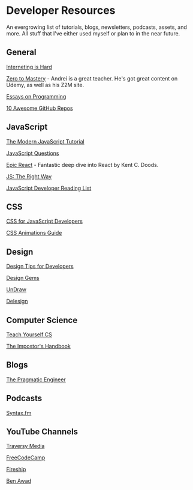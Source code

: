 # Developer Resources
An evergrowing list of tutorials, blogs, newsletters, podcasts, assets, and more. All stuff that I've either used myself or plan to in the near future.

## General
[Interneting is Hard](https://www.internetingishard.com/)

[Zero to Mastery](https://zerotomastery.io/) - Andrei is a great teacher. He's got great content on Udemy, as well as his Z2M site.

[Essays on Programming](https://www.benkuhn.net/progessays/)

[10 Awesome GitHub Repos](https://thesmartcoder.dev/10-awesome-github-repos-every-web-developer-should-know/)

## JavaScript
[The Modern JavaScript Tutorial](https://javascript.info/)

[JavaScript Questions](https://github.com/lydiahallie/javascript-questions)

[Epic React](https://epicreact.dev/) - Fantastic deep dive into React by Kent C. Doods.

[JS: The Right Way](https://jstherightway.org/)

[JavaScript Developer Reading List](https://github.com/twhite96/js-dev-reads#the-javascript-developers-reading-list)

## CSS
[CSS for JavaScript Developers](https://css-for-js.dev/)

[CSS Animations Guide](https://stephaniewalter.design/blog/enhancing-user-experience-with-css-animations/)

## Design
[Design Tips for Developers](https://paul.copplest.one/blog/design.html)

[Design Gems](https://www.designgems.co/)

[UnDraw](https://undraw.co/illustrations)

[Delesign](https://delesign.com/free-designs/graphics/)

## Computer Science
[Teach Yourself CS](https://teachyourselfcs.com/)

[The Impostor's Handbook](https://bigmachine.io/products/the-imposters-handbook/)

## Blogs
[The Pragmatic Engineer](https://blog.pragmaticengineer.com/)

## Podcasts
[Syntax.fm](https://syntax.fm/)

## YouTube Channels

[Traversy Media](https://www.youtube.com/user/TechGuyWeb)

[FreeCodeCamp](https://www.youtube.com/channel/UC8butISFwT-Wl7EV0hUK0BQ)

[Fireship](https://www.youtube.com/channel/UCsBjURrPoezykLs9EqgamOA)

[Ben Awad](https://www.youtube.com/user/99baddawg)
